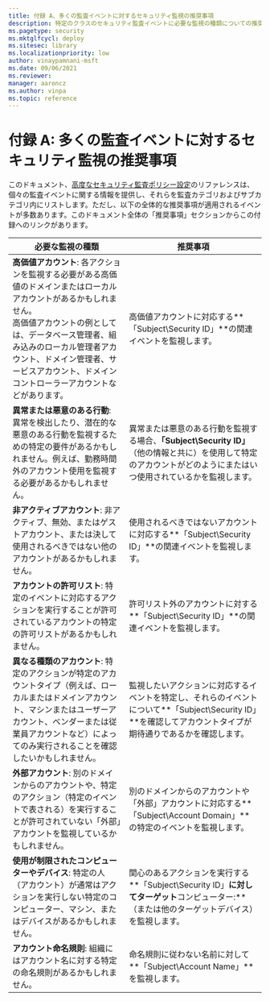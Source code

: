 ```yaml
---
title: 付録 A、多くの監査イベントに対するセキュリティ監視の推奨事項
description: 特定のクラスのセキュリティ監査イベントに必要な監視の種類についての推奨事項を学びます。
ms.pagetype: security
ms.mktglfcycl: deploy
ms.sitesec: library
ms.localizationpriority: low
author: vinaypamnani-msft
ms.date: 09/06/2021
ms.reviewer: 
manager: aaroncz
ms.author: vinpa
ms.topic: reference
---
```


# 付録 A: 多くの監査イベントに対するセキュリティ監視の推奨事項

このドキュメント、[高度なセキュリティ監査ポリシー設定](advanced-security-audit-policy-settings.md)のリファレンスは、個々の監査イベントに関する情報を提供し、それらを監査カテゴリおよびサブカテゴリ内にリストします。ただし、以下の全体的な推奨事項が適用されるイベントが多数あります。このドキュメント全体の「推奨事項」セクションからこの付録へのリンクがあります。

| **必要な監視の種類**                                                                                                                                                                                                                                                                                   | **推奨事項**                                                                                                                                                              |
|-------------------------------------------------------------------------------------------------------------------------------------------------------------------------------------------------------------------------------------------------------------------------------------------------------------------|---------------------------------------------------------------------------------------------------------------------------------------------------------------------------------|
| **高価値アカウント**: 各アクションを監視する必要がある高価値のドメインまたはローカルアカウントがあるかもしれません。<br>高価値アカウントの例としては、データベース管理者、組み込みのローカル管理者アカウント、ドメイン管理者、サービスアカウント、ドメインコントローラーアカウントなどがあります。 | 高価値アカウントに対応する**「Subject\\Security ID」**の関連イベントを監視します。                                                              |
| **異常または悪意のある行動**: 異常を検出したり、潜在的な悪意のある行動を監視するための特定の要件があるかもしれません。例えば、勤務時間外のアカウント使用を監視する必要があるかもしれません。                                                                                | 異常または悪意のある行動を監視する場合、**「Subject\\Security ID」**（他の情報と共に）を使用して特定のアカウントがどのようにまたはいつ使用されているかを監視します。     |
| **非アクティブアカウント**: 非アクティブ、無効、またはゲストアカウント、または決して使用されるべきではない他のアカウントがあるかもしれません。                                                                                                                                                                                     | 使用されるべきではないアカウントに対応する**「Subject\\Security ID」**の関連イベントを監視します。                                                          |
| **アカウントの許可リスト**: 特定のイベントに対応するアクションを実行することが許可されているアカウントの特定の許可リストがあるかもしれません。                                                                                                                                                      | 許可リスト外のアカウントに対する**「Subject\\Security ID」**の関連イベントを監視します。                                                                 |
| **異なる種類のアカウント**: 特定のアクションが特定のアカウントタイプ（例えば、ローカルまたはドメインアカウント、マシンまたはユーザーアカウント、ベンダーまたは従業員アカウントなど）によってのみ実行されることを確認したいかもしれません。                                                                                 | 監視したいアクションに対応するイベントを特定し、それらのイベントについて**「Subject\\Security ID」**を確認してアカウントタイプが期待通りであるかを確認します。 |
| **外部アカウント**: 別のドメインからのアカウントや、特定のアクション（特定のイベントで表される）を実行することが許可されていない「外部」アカウントを監視しているかもしれません。                                                                                                                     | 別のドメインからのアカウントや「外部」アカウントに対応する**「Subject\\Account Domain」**の特定のイベントを監視します。                                         |
| **使用が制限されたコンピューターやデバイス**: 特定の人（アカウント）が通常はアクションを実行しない特定のコンピューター、マシン、またはデバイスがあるかもしれません。                                                                                                                                      | 関心のあるアクションを実行する**「Subject\\Security ID」**に対してターゲット**コンピューター:**（または他のターゲットデバイス）を監視します。                                 |
| **アカウント命名規則**: 組織にはアカウント名に対する特定の命名規則があるかもしれません。                                                                                                                                                                                                       | 命名規則に従わない名前に対して**「Subject\\Account Name」**を監視します。                                                                                        |


